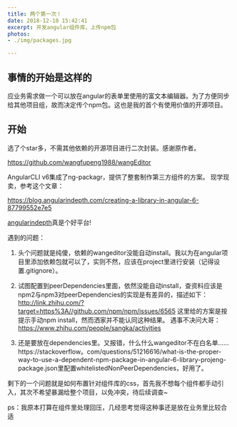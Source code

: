 ```yaml
---
title: 两个第一次！
date: 2018-12-10 15:42:41
excerpt: 开发angular组件库，上传npm包
photos:
- ./img/packages.jpg

---
```

## 事情的开始是这样的
应业务需求做一个可以放在angular的表单里使用的富文本编辑器。为了方便同步给其他项目组，故而决定传个npm包。这也是我的首个有使用价值的开源项目。
## 开始
选了个star多，不需其他依赖的开源项目进行二次封装。感谢原作者。  

https://github.com/wangfupeng1988/wangEditor

AngularCLI v6集成了ng-packagr，提供了整套制作第三方组件的方案。
现学现卖，参考这个文章：  

https://blog.angularindepth.com/creating-a-library-in-angular-6-87799552e7e5

[angularindepth](https://blog.angularindepth.com)真是个好平台!

遇到的问题：
1. 头个问题就是纯傻，依赖的wangeditor没能自动install。我以为在angular项目里添加依赖包就可以了，实则不然，应该在project里进行安装（记得设置.gitignore）。
2. 试图配置到peerDependencies里面，依然没能自动install，查资料应该是npm2与npm3对peerDependencies的实现是有差异的，描述如下：
    http://link.zhihu.com/?target=https%3A//github.com/npm/npm/issues/6565
    这里给的方案是按提示手动npm install，然而洒家并不能认同这种结果。
    遇事不决问大哥：
    https://www.zhihu.com/people/sangka/activities

3. 还是要放在dependencies里。又报错，什么什么wangeditor不在白名单......
    https://stackoverflow。com/questions/51216616/what-is-the-proper-way-to-use-a-dependent-npm-package-in-angular-6-library-proje
    ​
    ng-package.json里配置whitelistedNonPeerDependencies，好用了。

剩下的一个问题就是如何布置针对组件库的css，首先我不想每个组件都手动引入，其次不希望暴漏给整个项目，以免冲突，待后续调查~

ps：我原本打算在组件里处理回压，几经思考觉得这种事还是放在业务里比较合适

 